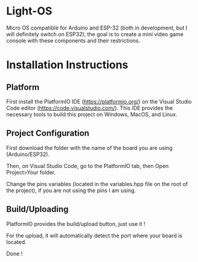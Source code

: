 # Light-OS
Micro OS compatible for Arduino and ESP-32 (both in development, but I will definitely switch on ESP32), the goal is to create a mini video game console with these components and their restrictions.

# Installation Instructions

## Platform

First install the PlatformIO IDE (https://platformio.org/) on the Visual Studio Code editor (https://code.visualstudio.com/). This IDE provides the necessary tools to build this project on Windows, MacOS, and Linux.

## Project Configuration

First download the folder with the name of the board you are using (Arduino/ESP32).

Then, on Visual Studio Code, go to the PlatformIO tab, then Open Project>Your folder.

Change the pins variables (located in the variables.hpp file on the root of the project), if you are not using the pins I am using.

## Build/Uploading

PlatformIO provides the build/upload button, just use it !

For the upload, it will automatically detect the port where your board is located.

Done !
